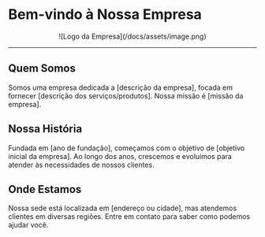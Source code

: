 # Bem-vindo à Nossa Empresa

<div align="center">
  ![Logo da Empresa](/docs/assets/image.png)
</div>

---

## Quem Somos
Somos uma empresa dedicada a [descrição da empresa], focada em fornecer [descrição dos serviços/produtos]. Nossa missão é [missão da empresa].

## Nossa História
Fundada em [ano de fundação], começamos com o objetivo de [objetivo inicial da empresa]. Ao longo dos anos, crescemos e evoluímos para atender às necessidades de nossos clientes.

## Onde Estamos
Nossa sede está localizada em [endereço ou cidade], mas atendemos clientes em diversas regiões. Entre em contato para saber como podemos ajudar você.
